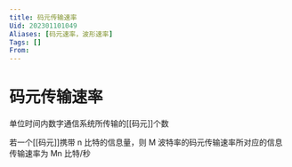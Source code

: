 ```yaml
---
title: 码元传输速率
Uid: 202301101049
Aliases: [码元速率，波形速率]
Tags: []
From:
---
```

# 码元传输速率

单位时间内数字通信系统所传输的[[码元]]个数

若一个[[码元]]携带 n 比特的信息量，则 M 波特率的码元传输速率所对应的信息传输速率为 Mn 比特/秒
